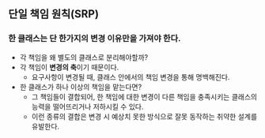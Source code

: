 ## 단일 책임 원칙(SRP)
### 한 클래스는 단 한가지의 변경 이유만을 가져야 한다.
- 각 책임을 왜 별도의 클래스로 분리해야할까?
- 각 책임이 **변경의 축**이기 때문이다.
    - 요구사항이 변경될 때, 클래스 안에서의 책임 변경을 통해 명백해진다.
- 한 클래스가 하나 이상의 책임을 맡는다면?
    - 그 책임들이 결합되어, 한 책임에 대한 변경이 다른 책임을 충족시키는 클래스의 능력을 떨어뜨리거나 저하시킬 수 있다.
    - 이런 종류의 결합은 변경 시 예상치 못한 방식으로 잘못 동작하는 취약한 설계를 유발한다.

